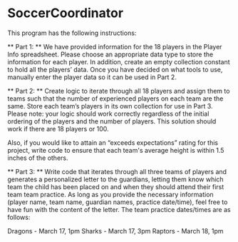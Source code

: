 # SoccerCoordinator

This program has the following instructions:

** Part 1: ** We have provided information for the 18 players in the Player Info spreadsheet. Please choose an appropriate data type to store the information for each player. In addition, create an empty collection constant to hold all the players’ data. Once you have decided on what tools to use, manually enter the player data so it can be used in Part 2.

** Part 2: ** Create logic to iterate through all 18 players and assign them to teams such that the number of experienced players on each team are the same. Store each team’s players in its own collection for use in Part 3. Please note: your logic should work correctly regardless of the initial ordering of the players and the number of players. This solution should work if there are 18 players or 100.

Also, if you would like to attain an “exceeds expectations” rating for this project, write code to ensure that each team's average height is within 1.5 inches of the others.

** Part 3: ** Write code that iterates through all three teams of players and generates a personalized letter to the guardians, letting them know which team the child has been placed on and when they should attend their first team team practice. As long as you provide the necessary information (player name, team name, guardian names, practice date/time), feel free to have fun with the content of the letter. The team practice dates/times are as follows:

Dragons - March 17, 1pm
Sharks - March 17, 3pm
Raptors - March 18, 1pm
